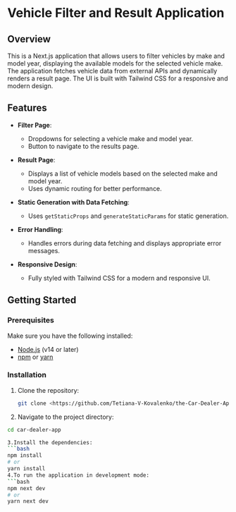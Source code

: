 # Vehicle Filter and Result Application

## Overview

This is a Next.js application that allows users to filter vehicles by make and model year, displaying the available models for the selected vehicle make. The application fetches vehicle data from external APIs and dynamically renders a result page. The UI is built with Tailwind CSS for a responsive and modern design.

## Features

- **Filter Page**: 
  - Dropdowns for selecting a vehicle make and model year.
  - Button to navigate to the results page.
  
- **Result Page**:
  - Displays a list of vehicle models based on the selected make and model year.
  - Uses dynamic routing for better performance.
  
- **Static Generation with Data Fetching**: 
  - Uses `getStaticProps` and `generateStaticParams` for static generation.
  
- **Error Handling**:
  - Handles errors during data fetching and displays appropriate error messages.

- **Responsive Design**: 
  - Fully styled with Tailwind CSS for a modern and responsive UI.


## Getting Started

### Prerequisites

Make sure you have the following installed:

- [Node.js](https://nodejs.org/) (v14 or later)
- [npm](https://www.npmjs.com/) or [yarn](https://yarnpkg.com/)

### Installation

1. Clone the repository:

   ```bash
   git clone <https://github.com/Tetiana-V-Kovalenko/the-Car-Dealer-App/>

2. Navigate to the project directory:
```bash
cd car-dealer-app

3.Install the dependencies:
```bash
npm install
# or
yarn install
4.To run the application in development mode:
```bash
npm next dev
# or
yarn next dev

